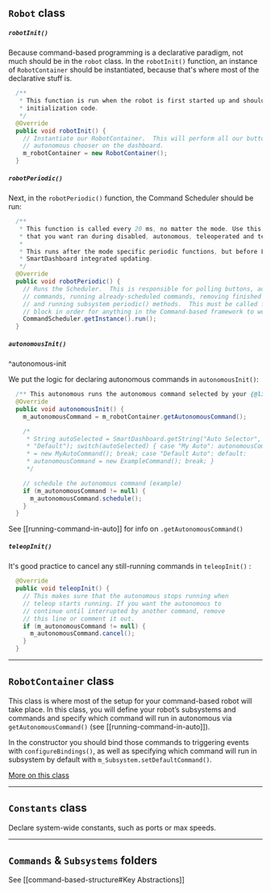 ## `Robot` class

##### `robotInit()`
Because command-based programming is a declarative paradigm, not much should be in the `robot` class. In the `robotInit()` function, an instance of `RobotContainer` should be instantiated, because that's where most of the declarative stuff is.
```java
  /**
   * This function is run when the robot is first started up and should be used for any
   * initialization code.
   */
  @Override
  public void robotInit() {
    // Instantiate our RobotContainer.  This will perform all our button bindings, and put our
    // autonomous chooser on the dashboard.
    m_robotContainer = new RobotContainer();
  }
```

##### `robotPeriodic()`
Next, in the `robotPeriodic()` function, the Command Scheduler should be run:
```java
  /**
   * This function is called every 20 ms, no matter the mode. Use this for items like diagnostics
   * that you want ran during disabled, autonomous, teleoperated and test.
   *
   * This runs after the mode specific periodic functions, but before LiveWindow and
   * SmartDashboard integrated updating.
   */
  @Override
  public void robotPeriodic() {
    // Runs the Scheduler.  This is responsible for polling buttons, adding newly-scheduled
    // commands, running already-scheduled commands, removing finished or interrupted commands,
    // and running subsystem periodic() methods.  This must be called from the robot's periodic
    // block in order for anything in the Command-based framework to work.
    CommandScheduler.getInstance().run();
  }
```

##### `autonomousInit()`
^autonomous-init

We put the logic for declaring autonomous commands in `autonomousInit()`:
```java
  /** This autonomous runs the autonomous command selected by your {@link RobotContainer} class. */
  @Override
  public void autonomousInit() {
    m_autonomousCommand = m_robotContainer.getAutonomousCommand();

    /*
     * String autoSelected = SmartDashboard.getString("Auto Selector",
     * "Default"); switch(autoSelected) { case "My Auto": autonomousCommand
     * = new MyAutoCommand(); break; case "Default Auto": default:
     * autonomousCommand = new ExampleCommand(); break; }
     */

    // schedule the autonomous command (example)
    if (m_autonomousCommand != null) {
      m_autonomousCommand.schedule();
    }
  }
```
See [[running-command-in-auto]]  for info on `.getAutonomousCommand()`
##### `teleopInit()`
It's good practice to cancel any still-running commands in `teleopInit()` :
```java
  @Override
  public void teleopInit() {
    // This makes sure that the autonomous stops running when
    // teleop starts running. If you want the autonomous to
    // continue until interrupted by another command, remove
    // this line or comment it out.
    if (m_autonomousCommand != null) {
      m_autonomousCommand.cancel();
    }
  }

```

---
## `RobotContainer` class

This class is where most of the setup for your command-based robot will take place. In this class, you will define your robot’s subsystems and commands and specify which command will run in autonomous via `getAutonomousCommand()` (see [[running-command-in-auto]]).

In the constructor you should bind those commands to triggering events with `configureBindings()`, as well as specifying which command will run in subsystem by default with `m_Subsystem.setDefaultCommand()`.

[More on this class](https://docs.wpilib.org/en/stable/docs/software/commandbased/structuring-command-based-project.html#robotcontainer)

---
## `Constants` class

Declare system-wide constants, such as ports or max speeds.

---
## `Commands` & `Subsystems` folders

See [[command-based-structure#Key Abstractions]]